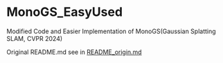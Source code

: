 # MonoGS_EasyUsed
Modified Code and Easier Implementation of MonoGS(Gaussian Splatting SLAM, CVPR 2024)


Original README.md see in [README_origin.md](./README_origin.md)

